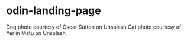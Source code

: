 # odin-landing-page
Dog photo courtesy of Oscar Sutton on Unsplash
Cat photo courtesy of Yerlin Matu on Unsplash